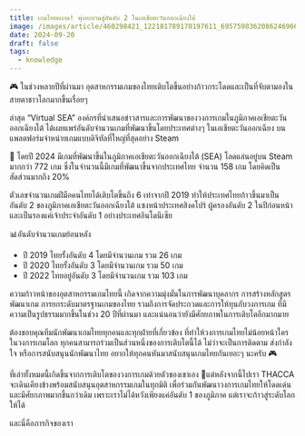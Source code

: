 ```yaml
---
title: เกมไทยผงาด! พุ่งทะยานสู่อันดับ 2 ในเอเชียตะวันออกเฉียงใต้
image: /images/article/460298421_122181789170197611_6957598362086246966_n-1-.jpg
date: 2024-09-20
draft: false
tags:
  - knowledge
---
```

🎮 ในช่วงหลายปีที่ผ่านมา อุตสาหกรรมเกมของไทยเติบโตขึ้นอย่างก้าวกระโดดและเป็นที่จับตามองในสายตาชาวโลกมากขึ้นเรื่อยๆ



ล่าสุด “Virtual SEA” องค์กรที่นำเสนอข่าวสารและการพัฒนาของวงการเกมในภูมิภาคเอเชียตะวันออกเฉียงใต้ ได้เผยแพร่อันดับจำนวนเกมที่พัฒนาขึ้นโดยประเทศต่างๆ ในเอเชียตะวันออกเฉียง บนแพลตฟอร์มจำหน่ายเกมแบบดิจิทัลที่ใหญ่ที่สุดอย่าง Steam



🚩 โดยปี 2024 มีเกมที่พัฒนาขึ้นในภูมิภาคเอเชียตะวันออกเฉียงใต้ (SEA) โลดแล่นอยู่บน Steam มากกว่า 772 เกม ซึ่งในจำนวนนี้มีเกมที่พัฒนาขึ้นจากประเทศไทย จำนวน 158 เกม โดยคิดเป็นสัดส่วนมากถึง 20%



ตัวเลขจำนวนเกมฝีมือคนไทยได้เติบโตขึ้นถึง 6 เท่าจากปี 2019 ทำให้ประเทศไทยก้าวขึ้นมาเป็นอันดับ 2 ของภูมิภาคเอเชียตะวันออกเฉียงใต้ แซงหน้าประเทศสิงคโปร์ ผู้ครองอันดับ 2 ในปีก่อนหน้า และเป็นรองแค่เจ้าประจำอันดับ 1 อย่างประเทศอินโดนีเซีย



📊อันดับจำนวนเกมย้อนหลัง



* ปี 2019 ไทยรั้งอันดับ 4 โดยมีจำนวนเกม รวม 26 เกม
* ปี 2020 ไทยรั้งอันดับ 3 โดยมีจำนวนเกม รวม 50 เกม
* ปี 2022 ไทยอยู่อันดับ 3 โดยมีจำนวนเกม รวม 103 เกม



ความก้าวหน้าของอุตสาหกรรมเกมไทยนี้ เกิดจากความมุ่งมั่นในการพัฒนาบุคลากร การสร้างหลักสูตรพัฒนาเกม การยกระดับมาตรฐานเกมของไทย รวมถึงการจัดประกวดและการให้ทุนกับวงการเกม ที่มีความเป็นรูปธรรมมากขึ้นในช่วง 20 ปีที่ผ่านมา และแน่นอนว่ายังมีศักยภาพในการเติบโตอีกมากมาย



ต้องขอบคุณทีมนักพัฒนาเกมไทยทุกคนและทุกฝ่ายที่เกี่ยวข้อง ที่ทำให้วงการเกมไทยไม่น้อยหน้าใครในวงการเกมโลก ทุกคนสามารถร่วมเป็นส่วนหนึ่งของการเติบโตนี้ได้ ไม่ว่าจะเป็นการติดตาม ส่งกำลังใจ หรือการสนับสนุนนักพัฒนาไทย อยากให้ทุกคนหันมาสนับสนุนเกมไทยกันเยอะๆ นะครับ 🎮



ที่เล่าทั้งหมดนี้เกิดขึ้นจากการเติบโตของวงการเกมด้วยตัวของเขาเอง 🚩แต่หลังจากนี้ไปเรา THACCA จะเดินเคียงข้างพร้อมสนับสนุนอุตสาหกรรมเกมในทุกมิติ เพื่อร่วมกันพัฒนาวงการเกมไทยให้โดดเด่นและมีศัยกภาพมากขึ้นกว่าเดิม เพราะเราไม่ได้หวังเพียงแค่อันดับ 1 ของภูมิภาค แต่เราจะก้าวสู่ระดับโลกให้ได้



และนี่คือภารกิจของเรา
